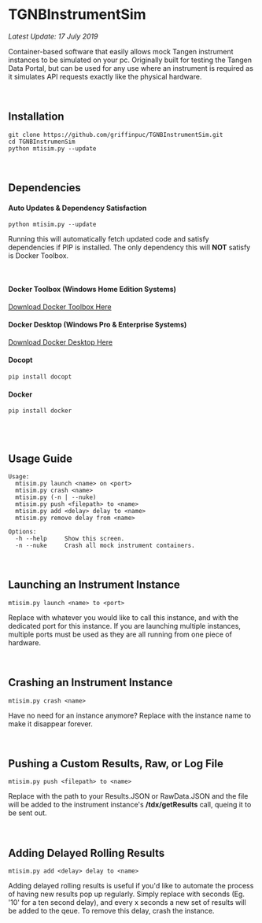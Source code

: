 # TGNBInstrumentSim

*Latest Update: 17 July 2019*


Container-based software that easily allows mock Tangen instrument instances to be simulated
on your pc. Originally built for testing the Tangen Data Portal, but can be used for any use where
an instrument is required as it simulates API requests exactly like the physical hardware.

&nbsp;

## Installation
~~~~
git clone https://github.com/griffinpuc/TGNBInstrumentSim.git
cd TGNBInstrumenSim
python mtisim.py --update
~~~~ 

&nbsp;

## Dependencies

#### Auto Updates & Dependency Satisfaction
~~~~
python mtisim.py --update
~~~~
Running this will automatically fetch updated code and satisfy dependencies if PIP is installed. The
only dependency this will **NOT** satisfy is Docker Toolbox.

&nbsp;

#### Docker Toolbox (Windows Home Edition Systems)  
[Download Docker Toolbox Here](https://docs.docker.com/toolbox/toolbox_install_windows/)

#### Docker Desktop (Windows Pro & Enterprise Systems)
[Download Docker Desktop Here](https://hub.docker.com/editions/community/docker-ce-desktop-windows)

#### Docopt
~~~~
pip install docopt
~~~~
#### Docker
~~~~
pip install docker
~~~~

<br/><br/>
## Usage Guide
~~~~
Usage:
  mtisim.py launch <name> on <port>
  mtisim.py crash <name>
  mtisim.py (-n | --nuke)
  mtisim.py push <filepath> to <name>
  mtisim.py add <delay> delay to <name>
  mtisim.py remove delay from <name>

Options:
  -h --help     Show this screen.
  -n --nuke     Crash all mock instrument containers.
~~~~
&nbsp;

## Launching an Instrument Instance

~~~~
mtisim.py launch <name> to <port>
~~~~

Replace <name> with whatever you would like to call this instance, and <port> with the dedicated
port for this instance. If you are launching multiple instances, multiple ports must be used as they
are all running from one piece of hardware.

&nbsp;

## Crashing an Instrument Instance

~~~~
mtisim.py crash <name>
~~~~

Have no need for an instance anymore? Replace <name> with the instance name to make it disappear forever.

&nbsp;

## Pushing a Custom Results, Raw, or Log File

~~~~
mtisim.py push <filepath> to <name>
~~~~

Replace <filepath> with the path to your Results.JSON or RawData.JSON and the file will be added to
the instrument instance's **/tdx/getResults** call, queing it to be sent out.

&nbsp;

## Adding Delayed Rolling Results

~~~~
mtisim.py add <delay> delay to <name>
~~~~

Adding delayed rolling results is useful if you'd like to automate the process of having new results
pop up regularly. Simply replace <delay> with seconds (Eg. '10' for a ten second delay), and every
x seconds a new set of results will be added to the qeue. To remove this delay, crash the instance.
